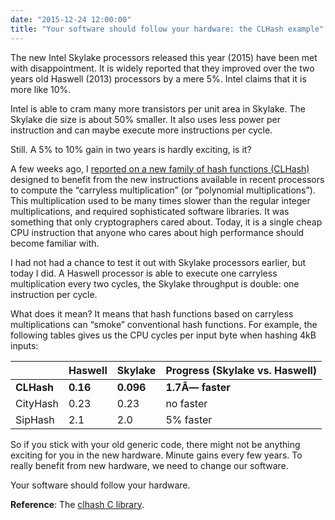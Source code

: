 ```yaml
---
date: "2015-12-24 12:00:00"
title: "Your software should follow your hardware: the CLHash example"
---
```




The new Intel Skylake processors released this year (2015) have been met with disappointment. It is widely reported that they improved over the two years old Haswell (2013) processors by a mere 5%. Intel claims that it is more like 10%.

Intel is able to cram many more transistors per unit area in Skylake. The Skylake die size is about 50% smaller. It also uses less power per instruction and can maybe execute more instructions per cycle.

Still. A 5% to 10% gain in two years is hardly exciting, is it?

A few weeks ago, I [reported on a new family of hash functions (CLHash)](/lemire/blog/2015/10/26/crazily-fast-hashing-with-carry-less-multiplications/) designed to benefit from the new instructions available in recent processors to compute the &ldquo;carryless multiplication&rdquo; (or &ldquo;polynomial multiplications&rdquo;). This multiplication used to be many times slower than the regular integer multiplications, and required sophisticated software libraries. It was something that only cryptographers cared about. Today, it is a single cheap CPU instruction that anyone who cares about high performance should become familiar with.

I had not had a chance to test it out with Skylake processors earlier, but today I did. A Haswell processor is able to execute one carryless multiplication every two cycles, the Skylake throughput is double: one instruction per cycle.

What does it mean? It means that hash functions based on carryless multiplications can &ldquo;smoke&rdquo; conventional hash functions. For example, the following tables gives us the CPU cycles per input byte when hashing 4kB inputs:

&nbsp;                   |Haswell                  |Skylake                  |Progress (Skylake vs. Haswell) |
-------------------------|-------------------------|-------------------------|-------------------------|
__CLHash__               |__0.16__                 |__0.096__                |__1.7Ã— faster__      |
CityHash                 |0.23                     |0.23                     |no faster                |
SipHash                  |2.1                      |2.0                      |5% faster                |


So if you stick with your old generic code, there might not be anything exciting for you in the new hardware. Minute gains every few years. To really benefit from new hardware, we need to change our software.

Your software should follow your hardware.

__Reference__: The [clhash C library](https://github.com/lemire/clhash).

